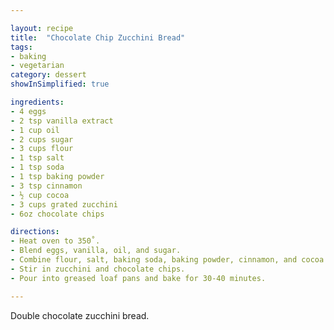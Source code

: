 ```yaml
---

layout: recipe
title:  "Chocolate Chip Zucchini Bread"
tags: 
- baking
- vegetarian
category: dessert
showInSimplified: true

ingredients:
- 4 eggs
- 2 tsp vanilla extract
- 1 cup oil
- 2 cups sugar
- 3 cups flour
- 1 tsp salt
- 1 tsp soda
- 1 tsp baking powder
- 3 tsp cinnamon
- ½ cup cocoa
- 3 cups grated zucchini
- 6oz chocolate chips

directions:
- Heat oven to 350˚. 
- Blend eggs, vanilla, oil, and sugar. 
- Combine flour, salt, baking soda, baking powder, cinnamon, and cocoa and add to wet ingredients. 
- Stir in zucchini and chocolate chips. 
- Pour into greased loaf pans and bake for 30-40 minutes.

---
```


Double chocolate zucchini bread.
